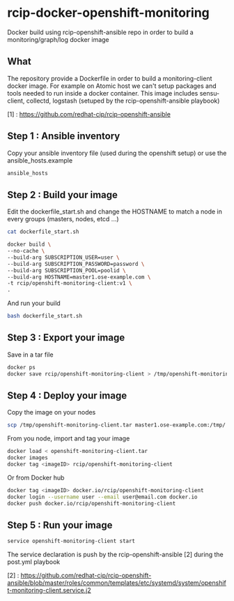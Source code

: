 # rcip-docker-openshift-monitoring
Docker build using rcip-openshift-ansible repo in order to build a monitoring/graph/log docker image

## What
The repository provide a Dockerfile in order to build a monitoring-client docker image. For example on Atomic host we can't setup packages and tools needed to run inside a docker container.
This image includes sensu-client, collectd, logstash (setuped by the rcip-openshift-ansible playbook)

  [1] : https://github.com/redhat-cip/rcip-openshift-ansible

## Step 1 : Ansible inventory
Copy your ansible inventory file (used during the openshift setup) or use the ansible_hosts.example

```bash
ansible_hosts
 ```

## Step 2 : Build your image

Edit the dockerfile_start.sh and change the HOSTNAME to match a node in every groups (masters, nodes, etcd ...)
```bash
cat dockerfile_start.sh

docker build \
--no-cache \
--build-arg SUBSCRIPTION_USER=user \
--build-arg SUBSCRIPTION_PASSWORD=password \
--build-arg SUBSCRIPTION_POOL=poolid \
--build-arg HOSTNAME=master1.ose-example.com \
-t rcip/openshift-monitoring-client:v1 \
.
 ```

And run your build
```bash
bash dockerfile_start.sh
 ```

## Step 3 : Export your image

Save in a tar file
```bash
docker ps
docker save rcip/openshift-monitoring-client > /tmp/openshift-monitoring-client.tar
 ```

## Step 4 : Deploy your image

Copy the image on your nodes
```bash
scp /tmp/openshift-monitoring-client.tar master1.ose-example.com:/tmp/
 ```
From you node, import and tag your image
```bash
docker load < openshift-monitoring-client.tar
docker images
docker tag <imageID> rcip/openshift-monitoring-client
 ```

Or from Docker hub

```bash
docker tag <imageID> docker.io/rcip/openshift-monitoring-client
docker login --username user --email user@email.com docker.io
docker push docker.io/rcip/openshift-monitoring-client
 ```


## Step 5 : Run your image

```bash
service openshift-monitoring-client start
 ```

The service declaration is push by the rcip-openshift-ansible [2] during the post.yml playbook

  [2] : https://github.com/redhat-cip/rcip-openshift-ansible/blob/master/roles/common/templates/etc/systemd/system/openshift-monitoring-client.service.j2
